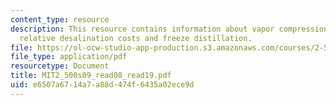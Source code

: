 ```yaml
---
content_type: resource
description: This resource contains information about vapor compression distillation,
  relative desalination costs and freeze distillation.
file: https://ol-ocw-studio-app-production.s3.amazonaws.com/courses/2-500-desalination-and-water-purification-spring-2009/e6507a6714a7a88d474f6435a02ece9d_MIT2_500s09_read08_read19.pdf
file_type: application/pdf
resourcetype: Document
title: MIT2_500s09_read08_read19.pdf
uid: e6507a67-14a7-a88d-474f-6435a02ece9d
---
```

